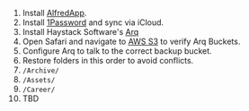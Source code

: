 
1. Install [AlfredApp](https://www.alfredapp.com/).
2. Install [1Password](https://1password.com/) and sync via iCloud.
3. Install Haystack Software's [Arq](https://www.arqbackup.com/download/)
4. Open Safari and navigate to [AWS S3](https://s3.console.aws.amazon.com/s3/home) to verify Arq Buckets.
5. Configure Arq to talk to the correct backup bucket.
6. Restore folders in this order to avoid conflicts.
  1. `/Archive/`
  2. `/Assets/`
  3. `/Career/`
7. TBD
